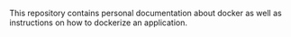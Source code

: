 This repository contains personal documentation about docker as well as instructions on how to dockerize an application.